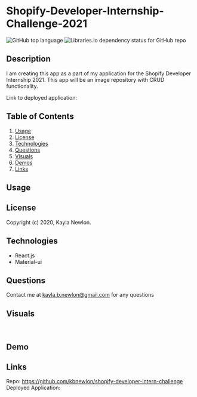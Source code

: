 # Shopify-Developer-Internship-Challenge-2021



![GitHub top language](https://img.shields.io/github/languages/top/kbnewlon/shopify-developer-intern-challenge) ![Libraries.io dependency status for GitHub repo](https://img.shields.io/badge/license-MIT_License-yellowgreen)

## Description
I am creating this app as a part of my application for the Shopify Developer Internship 2021. This app will be an image repository with CRUD functionality.


Link to deployed application: 

## **Table of Contents**

1. [Usage](#usage)
2. [License](#license)
3. [Technologies](#technologies)
4. [Questions](#questions)
5. [Visuals](#visuals)
6. [Demos](#demos)
7. [Links](#links)


## **Usage**

 


## **License**
Copyright (c) 2020, Kayla Newlon. 



## **Technologies**
* React.js
* Material-ui

## **Questions**
Contact me at kayla.b.newlon@gmail.com for any questions 

## **Visuals**
![]()
![]()
![]()
![]()

## **Demo**



## **Links**
Repo: https://github.com/kbnewlon/shopify-developer-intern-challenge
<br>Deployed Application: 
